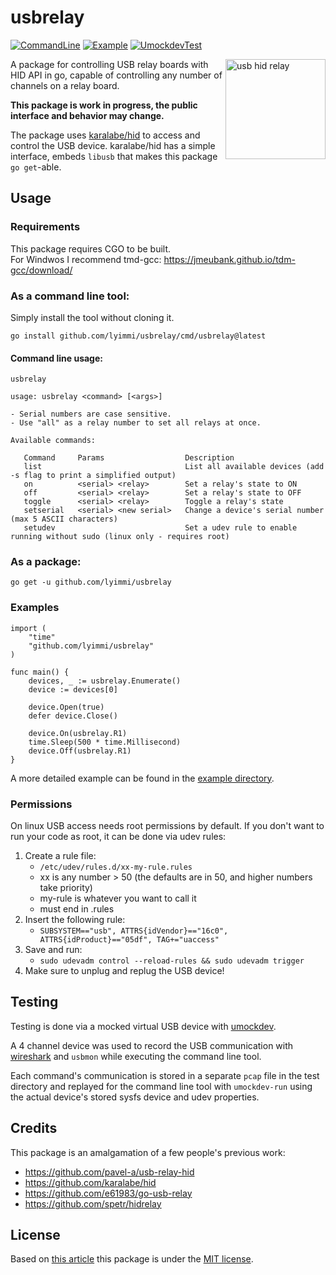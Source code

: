 # usbrelay

[![CommandLine](https://github.com/lyimmi/usbrelay/actions/workflows/go-command-line.yml/badge.svg)](https://github.com/lyimmi/usbrelay/actions/workflows/go-command-line.yml)
[![Example](https://github.com/lyimmi/usbrelay/actions/workflows/go-example.yml/badge.svg)](https://github.com/lyimmi/usbrelay/actions/workflows/go-example.yml)
[![UmockdevTest](https://github.com/lyimmi/usbrelay/actions/workflows/test.yml/badge.svg)](https://github.com/lyimmi/usbrelay/actions/workflows/test.yml)

<img align="right" src="https://github.com/lyimmi/usbrelay/assets/8627125/d26081dd-3dd9-47fc-841f-3d89fbe11b68" width="160" height="160" alt="usb hid relay">

A package for controlling USB relay boards with HID API in go, capable of controlling any number of channels on a relay board.

**This package is work in progress, the public interface and behavior may change.**

The package uses [karalabe/hid](https://github.com/karalabe/hid) to access and control the USB device.
karalabe/hid has a simple interface, embeds `libusb` that makes this package `go get`-able.


## Usage

### Requirements

This package requires CGO to be built.  
For Windwos I recommend tmd-gcc: https://jmeubank.github.io/tdm-gcc/download/

### As a command line tool:

Simply install the tool without cloning it.

```shell
go install github.com/lyimmi/usbrelay/cmd/usbrelay@latest
```

#### Command line usage:

```shell
usbrelay
```

```text
usage: usbrelay <command> [<args>]

- Serial numbers are case sensitive.
- Use "all" as a relay number to set all relays at once.

Available commands:

   Command     Params                  Description
   list                                List all available devices (add -s flag to print a simplified output)
   on          <serial> <relay>        Set a relay's state to ON
   off         <serial> <relay>        Set a relay's state to OFF
   toggle      <serial> <relay>        Toggle a relay's state
   setserial   <serial> <new serial>   Change a device's serial number (max 5 ASCII characters)
   setudev                             Set a udev rule to enable running without sudo (linux only - requires root)

```

### As a package:

```shell
go get -u github.com/lyimmi/usbrelay
```

### Examples

```golang
import (
    "time"
    "github.com/lyimmi/usbrelay"
)

func main() {
    devices, _ := usbrelay.Enumerate()
    device := devices[0]
	
    device.Open(true)
    defer device.Close()
	
    device.On(usbrelay.R1)
    time.Sleep(500 * time.Millisecond)
    device.Off(usbrelay.R1)
}
```

A more detailed example can be found in the [example directory](https://github.com/lyimmi/usbrelay/blob/main/example/main.go).

### Permissions

On linux USB access needs root permissions by default. If you don't want to run your code as root, it can be done via 
udev rules:

1. Create a rule file: 
   - `/etc/udev/rules.d/xx-my-rule.rules`
   - xx is any number > 50 (the defaults are in 50, and higher numbers take priority)
   - my-rule is whatever you want to call it 
   - must end in .rules
2. Insert the following rule:
   - `SUBSYSTEM=="usb", ATTRS{idVendor}=="16c0", ATTRS{idProduct}=="05df", TAG+="uaccess"`
3. Save and run:
   - `sudo udevadm control --reload-rules && sudo udevadm trigger`
4. Make sure to unplug and replug the USB device!

## Testing

Testing is done via a mocked virtual USB device with [umockdev](https://github.com/martinpitt/umockdev).

A 4 channel device was used to record the USB communication with [wireshark](https://www.wireshark.org/) and `usbmon` 
while executing the command line tool.

Each command's communication is stored in a separate `pcap` file in the test directory and replayed for the command line
tool with `umockdev-run` using the actual device's stored sysfs device and udev properties.

## Credits

This package is an amalgamation of a few people's previous work:

- https://github.com/pavel-a/usb-relay-hid
- https://github.com/karalabe/hid
- https://github.com/e61983/go-usb-relay
- https://github.com/spetr/hidrelay

## License

Based on [this article](https://en.wikipedia.org/wiki/Open-source_license#Types) this package is under the [MIT license](https://github.com/lyimmi/usbrelay/blob/main/LICENSE).
